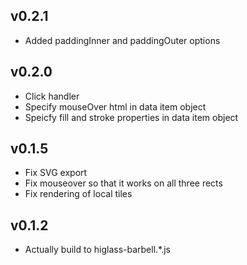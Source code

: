 ## v0.2.1

- Added paddingInner and paddingOuter options

## v0.2.0

- Click handler
- Specify mouseOver html in data item object
- Speicfy fill and stroke properties in data item object 

## v0.1.5

- Fix SVG export
- Fix mouseover so that it works on all three rects
- Fix rendering of local tiles

## v0.1.2

- Actually build to higlass-barbell.\*.js
